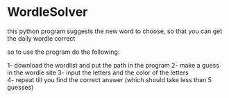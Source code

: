 # WordleSolver
this python program suggests the new word to choose, so that you can get the daily wordle correct

so to use the program do the following:

 1- download the wordlist and put the path in the program
 2- make a guess in the wordle site 
 3- input the letters and the color of the letters  
 4- repeat till you find the correct answer (which should take less than 5 guesses)  
